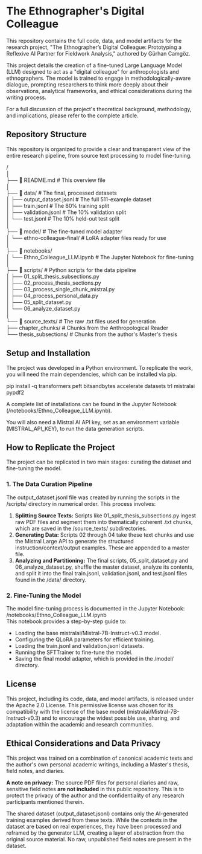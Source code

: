 # **The Ethnographer's Digital Colleague**

This repository contains the full code, data, and model artifacts for the research project, "The Ethnographer’s Digital Colleague: Prototyping a Reflexive AI Partner for Fieldwork Analysis," authored by Gürhan Camgöz.

This project details the creation of a fine-tuned Large Language Model (LLM) designed to act as a "digital colleague" for anthropologists and ethnographers. The model is trained to engage in methodologically-aware dialogue, prompting researchers to think more deeply about their observations, analytical frameworks, and ethical considerations during the writing process.

For a full discussion of the project's theoretical background, methodology, and implications, please refer to the complete article.

## **Repository Structure**

This repository is organized to provide a clear and transparent view of the entire research pipeline, from source text processing to model fine-tuning.

/  
│  
├── 📜 README.md             \# This overview file  
│  
├── 📂 data/                  \# The final, processed datasets  
│   ├── output\_dataset.jsonl  \# The full 511-example dataset  
│   ├── train.jsonl           \# The 80% training split  
│   ├── validation.jsonl      \# The 10% validation split  
│   └── test.jsonl            \# The 10% held-out test split  
│  
├── 📂 model/                 \# The fine-tuned model adapter  
│   └── ethno-colleague-final/  \# LoRA adapter files ready for use  
│  
├── 📂 notebooks/  
│   └── Ethno\_Colleague\_LLM.ipynb \# The Jupyter Notebook for fine-tuning  
│  
├── 📂 scripts/               \# Python scripts for the data pipeline  
│   ├── 01\_split\_thesis\_subsections.py  
│   ├── 02\_process\_thesis\_sections.py  
│   ├── 03\_process\_single\_chunk\_mistral.py  
│   ├── 04\_process\_personal\_data.py  
│   ├── 05\_split\_dataset.py  
│   └── 06\_analyze\_dataset.py  
│  
└── 📂 source\_texts/          \# The raw .txt files used for generation  
    ├── chapter\_chunks/       \# Chunks from the Anthropological Reader  
    └── thesis\_subsections/   \# Chunks from the author's Master's thesis

## **Setup and Installation**

The project was developed in a Python environment. To replicate the work, you will need the main dependencies, which can be installed via pip.

pip install \-q transformers peft bitsandbytes accelerate datasets trl mistralai pypdf2

A complete list of installations can be found in the Jupyter Notebook (/notebooks/Ethno\_Colleague\_LLM.ipynb).

You will also need a Mistral AI API key, set as an environment variable (MISTRAL\_API\_KEY), to run the data generation scripts.

## **How to Replicate the Project**

The project can be replicated in two main stages: curating the dataset and fine-tuning the model.

### **1\. The Data Curation Pipeline**

The output\_dataset.jsonl file was created by running the scripts in the /scripts/ directory in numerical order. This process involves:

1. **Splitting Source Texts:** Scripts like 01\_split\_thesis\_subsections.py ingest raw PDF files and segment them into thematically coherent .txt chunks, which are saved in the /source\_texts/ subdirectories.  
2. **Generating Data:** Scripts 02 through 04 take these text chunks and use the Mistral Large API to generate the structured instruction/context/output examples. These are appended to a master file.  
3. **Analyzing and Partitioning:** The final scripts, 05\_split\_dataset.py and 06\_analyze\_dataset.py, shuffle the master dataset, analyze its contents, and split it into the final train.jsonl, validation.jsonl, and test.jsonl files found in the /data/ directory.

### **2\. Fine-Tuning the Model**

The model fine-tuning process is documented in the Jupyter Notebook:  
/notebooks/Ethno\_Colleague\_LLM.ipynb  
This notebook provides a step-by-step guide to:

* Loading the base mistralai/Mistral-7B-Instruct-v0.3 model.  
* Configuring the QLoRA parameters for efficient training.  
* Loading the train.jsonl and validation.jsonl datasets.  
* Running the SFTTrainer to fine-tune the model.  
* Saving the final model adapter, which is provided in the /model/ directory.

## **License**

This project, including its code, data, and model artifacts, is released under the Apache 2.0 License. This permissive license was chosen for its compatibility with the license of the base model (mistralai/Mistral-7B-Instruct-v0.3) and to encourage the widest possible use, sharing, and adaptation within the academic and research communities.

## **Ethical Considerations and Data Privacy**

This project was trained on a combination of canonical academic texts and the author's own personal academic writings, including a Master's thesis, field notes, and diaries.

**A note on privacy:** The source PDF files for personal diaries and raw, sensitive field notes **are not included** in this public repository. This is to protect the privacy of the author and the confidentiality of any research participants mentioned therein.

The shared dataset (output\_dataset.jsonl) contains only the AI-generated training examples derived from these texts. While the contexts in the dataset are based on real experiences, they have been processed and reframed by the generator LLM, creating a layer of abstraction from the original source material. No raw, unpublished field notes are present in the dataset.

